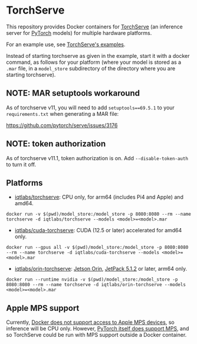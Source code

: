 # TorchServe

This repository provides Docker containers for [TorchServe](https://github.com/pytorch/serve) (an inference server for [PyTorch](https://github.com/pytorch/pytorch) models) for multiple hardware platforms.

For an example use, see [TorchServe's examples](https://github.com/pytorch/serve/tree/master/examples/object_detector/yolo/yolov8).

Instead of starting torchserve as given in the example, start it with a docker command, as follows for your platform (where your model is stored as a ```.mar``` file, in a ```model_store``` subdirectory of the directory where you are starting torchserve).

## NOTE: MAR setuptools workaround

As of torchserve v11, you will need to add ```setuptools==69.5.1``` to your ```requirements.txt``` when generating a MAR file:

https://github.com/pytorch/serve/issues/3176

## NOTE: token authorization

As of torchserve v11.1, token authorization is on. Add ```--disable-token-auth``` to turn it off.

## Platforms

* [iqtlabs/torchserve](https://hub.docker.com/r/iqtlabs/torchserve): CPU only, for arm64 (includes Pi4 and Apple) and amd64.

```docker run -v $(pwd)/model_store:/model_store -p 8080:8080 --rm --name torchserve -d iqtlabs/torchserve --models <model>=<model>.mar```

* [iqtlabs/cuda-torchserve](https://hub.docker.com/r/iqtlabs/cuda-torchserve): CUDA (12.5 or later) accelerated for amd64 only.

```docker run --gpus all -v $(pwd)/model_store:/model_store -p 8080:8080 --rm --name torchserve -d iqtlabs/cuda-torchserve --models <model>=<model>.mar```

* [iqtlabs/orin-torchserve](https://hub.docker.com/r/iqtlabs/orin-torchserve): [Jetson Orin](https://www.nvidia.com/en-us/autonomous-machines/embedded-systems/jetson-orin/), [JetPack 5.1.2](https://developer.nvidia.com/embedded/jetpack) or later, arm64 only.

```docker run --runtime nvidia -v $(pwd)/model_store:/model_store -p 8080:8080 --rm --name torchserve -d iqtlabs/orin-torchserve --models <model>=<model>.mar```

## Apple MPS support

Currently, [Docker does not support access to Apple MPS devices](https://github.com/pytorch/pytorch/issues/81224), so inference will be CPU only. However, [PyTorch itself does support MPS](https://developer.apple.com/metal/pytorch/), and so TorchServe could be run with MPS support outside a Docker container.
